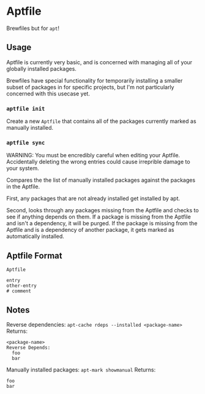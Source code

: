 # Aptfile

Brewfiles but for `apt`!

## Usage

Aptfile is currently very basic, and is concerned with managing
all of your globally installed packages.

Brewfiles have special functionality for temporarily installing a smaller
subset of packages in for specific projects, but I'm not particularly concerned
with this usecase yet.

### `aptfile init`

Create a new `Aptfile` that contains all of the packages currently marked as
manually installed.

### `aptfile sync`

WARNING: You must be encredibly careful when editing your Aptfile.
Accidentally deleting the wrong entries could cause irreprible damage to your
system.

Compares the the list of manually installed packages against the packages in
the Aptfile.

First, any packages that are not already installed get installed by apt.

Second, looks through any packages missing from the Aptfile and checks to see
if anything depends on them.
If a package is missing from the Aptfile and isn't a dependency, it will be
purged.
If the package is missing from the Aptfile and is a dependency of another
package, it gets marked as automatically installed.

## Aptfile Format

`Aptfile`

```
entry
other-entry
# comment
```

## Notes

Reverse dependencies:
`apt-cache rdeps --installed <package-name>`
Returns:

```
<package-name>
Reverse Depends:
  foo
  bar
```

Manually installed packages:
`apt-mark showmanual`
Returns:

```
foo
bar
```
